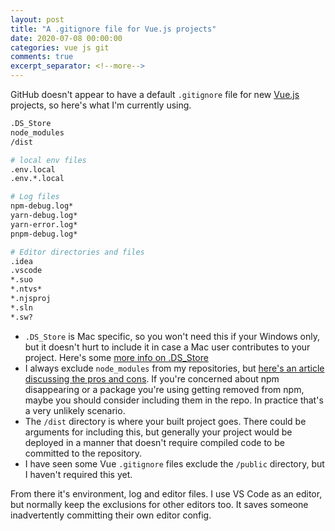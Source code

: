 ```yaml
---
layout: post
title: "A .gitignore file for Vue.js projects"
date: 2020-07-08 00:00:00
categories: vue js git
comments: true
excerpt_separator: <!--more-->
---
```


GitHub doesn't appear to have a default `.gitignore` file for new [Vue.js](https://vuejs.org/) projects, so here's what I'm currently using.

<!--more-->

```bash
.DS_Store
node_modules
/dist

# local env files
.env.local
.env.*.local

# Log files
npm-debug.log*
yarn-debug.log*
yarn-error.log*
pnpm-debug.log*

# Editor directories and files
.idea
.vscode
*.suo
*.ntvs*
*.njsproj
*.sln
*.sw?
```

- `.DS_Store` is Mac specific, so you won't need this if your Windows only, but it doesn't hurt to include it in case a Mac user contributes to your project. Here's some [more info on .DS_Store](https://en.wikipedia.org/wiki/.DS_Store)
- I always exclude `node_modules` from my repositories, but [here's an article discussing the pros and cons](https://flaviocopes.com/should-commit-node-modules-git/). If you're concerned about npm disappearing or a package you're using getting removed from npm, maybe you should consider including them in the repo. In practice that's a very unlikely scenario.
- The `/dist` directory is where your built project goes. There could be arguments for including this, but generally your project would be deployed in a manner that doesn't require compiled code to be committed to the repository.
- I have seen some Vue `.gitignore` files exclude the `/public` directory, but I haven't required this yet.

From there it's environment, log and editor files. I use VS Code as an editor, but normally keep the exclusions for other editors too. It saves someone inadvertently committing their own editor config.
